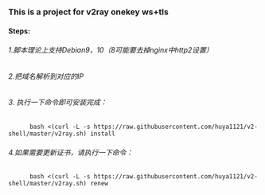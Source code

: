 ### This is a project for v2ray onekey ws+tls
#### Steps:
###### 1.脚本理论上支持Debian9，10（8可能要去掉nginx中http2设置）
###### 2.把域名解析到对应的IP
###### 3. 执行一下命令即可安装完成：
          bash <(curl -L -s https://raw.githubusercontent.com/huya1121/v2-shell/master/v2ray.sh) install
###### 4.如果需要更新证书，请执行一下命令：
          bash <(curl -L -s https://raw.githubusercontent.com/huya1121/v2-shell/master/v2ray.sh) renew
